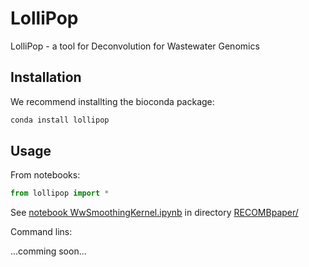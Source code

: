# LolliPop
LolliPop - a tool for Deconvolution for Wastewater Genomics

## Installation

We recommend installting the bioconda package:

```bash
conda install lollipop
```

## Usage

From notebooks:

```python
from lollipop import *
```

See [notebook WwSmoothingKernel.ipynb](RECOMBpaper/WwSmoothingKernel.ipynb) 
in directory [RECOMBpaper/](RECOMBpaper/)

Command lins:

  ...comming soon...
